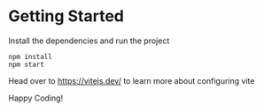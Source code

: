 # Getting Started
Install the dependencies and run the project
```
npm install
npm start
```

Head over to https://vitejs.dev/ to learn more about configuring vite


Happy Coding!
